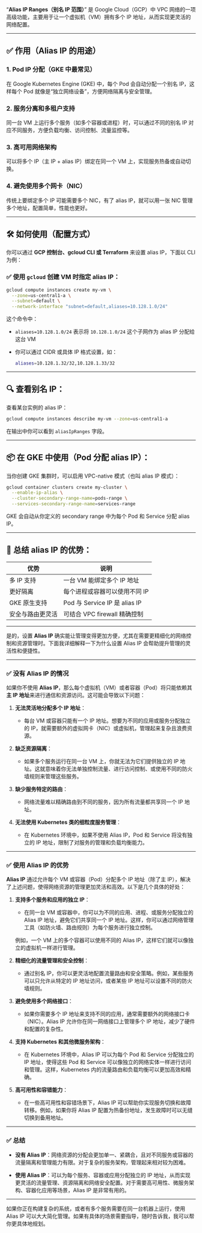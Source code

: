 “**Alias IP Ranges（别名 IP 范围）**” 是 Google Cloud（GCP）中 VPC 网络的一项高级功能，主要用于让一个虚拟机（VM）拥有多个 IP 地址，从而实现更灵活的网络配置。

---

## ✅ 作用（Alias IP 的用途）

### 1. **Pod IP 分配（GKE 中最常见）**

在 Google Kubernetes Engine (GKE) 中，每个 Pod 会自动分配一个别名 IP，这样每个 Pod 就像是“独立网络设备”，方便网络隔离与安全管理。

### 2. **服务分离和多租户支持**

同一台 VM 上运行多个服务（如多个容器或进程）时，可以通过不同的别名 IP 对应不同服务，方便负载均衡、访问控制、流量监控等。

### 3. **高可用网络架构**

可以将多个 IP（主 IP + alias IP）绑定在同一个 VM 上，实现服务热备或自动切换。

### 4. **避免使用多个网卡（NIC）**

传统上要绑定多个 IP 可能需要多个 NIC，有了 alias IP，就可以用一张 NIC 管理多个地址，配置简单，性能也更好。

---

## 🛠️ 如何使用（配置方式）

你可以通过 **GCP 控制台、gcloud CLI 或 Terraform** 来设置 alias IP，下面以 CLI 为例：

### ✅ 使用 `gcloud` 创建 VM 时指定 alias IP：

```bash
gcloud compute instances create my-vm \
  --zone=us-central1-a \
  --subnet=default \
  --network-interface "subnet=default,aliases=10.128.1.0/24"
```

这个命令中：

- `aliases=10.128.1.0/24` 表示将 `10.128.1.0/24` 这个子网作为 alias IP 分配给这台 VM
    
- 你可以通过 CIDR 或具体 IP 格式设置，如：
    
    ```bash
    aliases=10.128.1.32/32,10.128.1.33/32
    ```
    

---

## 🔍 查看别名 IP：

查看某台实例的 alias IP：

```bash
gcloud compute instances describe my-vm --zone=us-central1-a
```

在输出中你可以看到 `aliasIpRanges` 字段。

---

## 📦 在 GKE 中使用（Pod 分配 alias IP）：

当你创建 GKE 集群时，可以启用 VPC-native 模式（也叫 alias IP 模式）：

```bash
gcloud container clusters create my-cluster \
  --enable-ip-alias \
  --cluster-secondary-range-name=pods-range \
  --services-secondary-range-name=services-range
```

GKE 会自动从你定义的 secondary range 中为每个 Pod 和 Service 分配 alias IP。

---

## 🎯 总结 alias IP 的优势：

| 优势       | 说明                          |
| -------- | --------------------------- |
| 多 IP 支持  | 一台 VM 能绑定多个 IP 地址           |
| 更好隔离     | 每个进程或容器可以使用不同 IP            |
| GKE 原生支持 | Pod 与 Service IP 是 alias IP |
| 安全与路由更灵活 | 可结合 VPC firewall 精确控制       |

---

是的，设置 **Alias IP** 确实能让管理变得更加方便，尤其在需要更精细化的网络控制和资源管理时。下面我详细解释一下为什么设置 Alias IP 会帮助提升管理的灵活性和便捷性。

---

### ✅ 没有 Alias IP 的情况

如果你不使用 **Alias IP**，那么每个虚拟机（VM）或者容器（Pod）将只能依赖其**主 IP 地址**来进行通信和资源访问。这可能会导致以下问题：

1. **无法灵活地分配多个 IP 地址**：
    
    - 每台 VM 或容器只能有一个 IP 地址。想要为不同的应用或服务分配独立的 IP，就需要额外的虚拟网卡（NIC）或虚拟机，管理起来复杂且浪费资源。
        
2. **缺乏资源隔离**：
    
    - 如果多个服务运行在同一台 VM 上，你就无法为它们提供独立的 IP 地址。这就意味着你无法单独控制流量、进行访问控制、或使用不同的防火墙规则来管理这些服务。
        
3. **缺少服务特定的路由**：
    
    - 网络流量难以精确路由到不同的服务，因为所有流量都共享同一个 IP 地址。
        
4. **无法使用 Kubernetes 类的细粒度服务管理**：
    
    - 在 Kubernetes 环境中，如果不使用 Alias IP，Pod 和 Service 将没有独立的 IP 地址，限制了对服务的管理和负载均衡能力。
        

---

### ✅ 使用 Alias IP 的优势

**Alias IP** 通过允许每个 VM 或容器（Pod）分配多个 IP 地址（除了主 IP），解决了上述问题，使得网络资源的管理更加灵活和高效。以下是几个具体的好处：

1. **支持多个服务和应用的独立 IP**：
    
    - 在同一台 VM 或容器中，你可以为不同的应用、进程、或服务分配独立的 Alias IP 地址，避免它们共享同一个 IP 地址。这样，你可以通过网络管理工具（如防火墙、路由规则）为每个服务进行独立控制。
        
    
    例如，一个 VM 上的多个容器可以使用不同的 Alias IP，这样它们就可以像独立的虚拟机一样进行管理。
    
2. **精细化的流量管理和安全控制**：
    
    - 通过别名 IP，你可以更灵活地配置流量路由和安全策略。例如，某些服务可以只允许从特定的 IP 地址访问，或者某些 IP 地址可以设置不同的防火墙规则。
        
3. **避免使用多个网络接口**：
    
    - 如果你需要多个 IP 地址来支持不同的应用，通常需要额外的网络接口卡（NIC）。Alias IP 允许你在同一网络接口上管理多个 IP 地址，减少了硬件和配置的复杂性。
        
4. **支持 Kubernetes 和其他微服务架构**：
    
    - 在 Kubernetes 环境中，Alias IP 可以为每个 Pod 和 Service 分配独立的 IP 地址，使得这些 Pod 和 Service 可以像独立的网络实体一样进行访问和管理。这样，Kubernetes 内的流量路由和负载均衡可以更加高效和精确。
        
5. **高可用性和容错能力**：
    
    - 在一些高可用性和容错场景下，Alias IP 可以帮助你实现服务切换和故障转移。例如，如果你将 Alias IP 配置为热备份地址，发生故障时可以无缝切换到备用地址。
        

---

### ✅ 总结

- **没有 Alias IP**：网络资源的分配会更加单一、紧耦合，且对不同服务或容器的流量隔离和管理能力有限。对于复杂的服务架构，管理起来相对较为困难。
    
- **使用 Alias IP**：可以为每个服务、容器或应用分配独立的 IP 地址，从而实现更灵活的流量管理、资源隔离和网络安全配置。对于需要高可用性、微服务架构、容器化应用等场景，Alias IP 是非常有用的。
    

---

如果你正在构建复杂的系统，或者有多个服务需要在同一台机器上运行，使用 Alias IP 可以大大简化管理。如果有具体的场景需要指导，随时告诉我，我可以帮你更具体地规划。